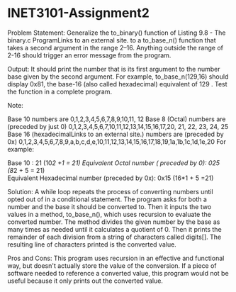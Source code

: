 # INET3101-Assignment2
Problem Statement:
Generalize the to_binary() function of Listing 9.8 - The binary.c ProgramLinks to an external site. to a to_base_n() function that takes a second argument in the range 2–16. Anything outside the range of 2-16 should trigger an error message from the program.

Output: It should print the number that is its first argument to the number base given by the second argument. For example, to_base_n(129,16) should display 0x81, the base-16 (also called hexadecimal) equivalent of 129 . Test the function in a complete program.

Note: 

Base 10 numbers are 0,1,2,3,4,5,6,7,8,9,10,11, 12
Base 8 (Octal) numbers are (preceded by just 0) 0,1,2,3,4,5,6,7,10,11,12,13,14,15,16,17,20, 21, 22, 23, 24, 25
Base 16 (hexadecimalLinks to an external site.) numbers are (preceded by 0x) 0,1,2,3,4,5,6,7,8,9,a,b,c,d,e,10,11,12,13,14,15,16,17,18,19,1a,1b,1c,1d,1e,20
For example:

Base 10 : 21  (10*2 +1  = 21)
Equivalent Octal number ( preceded by 0): 025 (8*2 + 5 = 21)  
Equivalent Hexadecimal number (preceded by 0x): 0x15 (16*1 + 5 =21)

Solution:
A while loop repeats the process of converting numbers until opted out of in a conditional statement. The program asks for both a number and the base it should be converted to. Then it inputs the two values in a method, to_base_n(), which uses recursion to evaluate the converted number. The method divides the given number by the base as many times as needed until it calculates a quotient of 0. Then it prints the remainder of each division from a string of characters called digits[]. The resulting line of characters printed is the converted value. 

Pros and Cons:
This program uses recursion in an effective and functional way, but doesn't actually store the value of the conversion. If a piece of software needed to reference a converted value, this program would not be useful because it only prints out the converted value.
